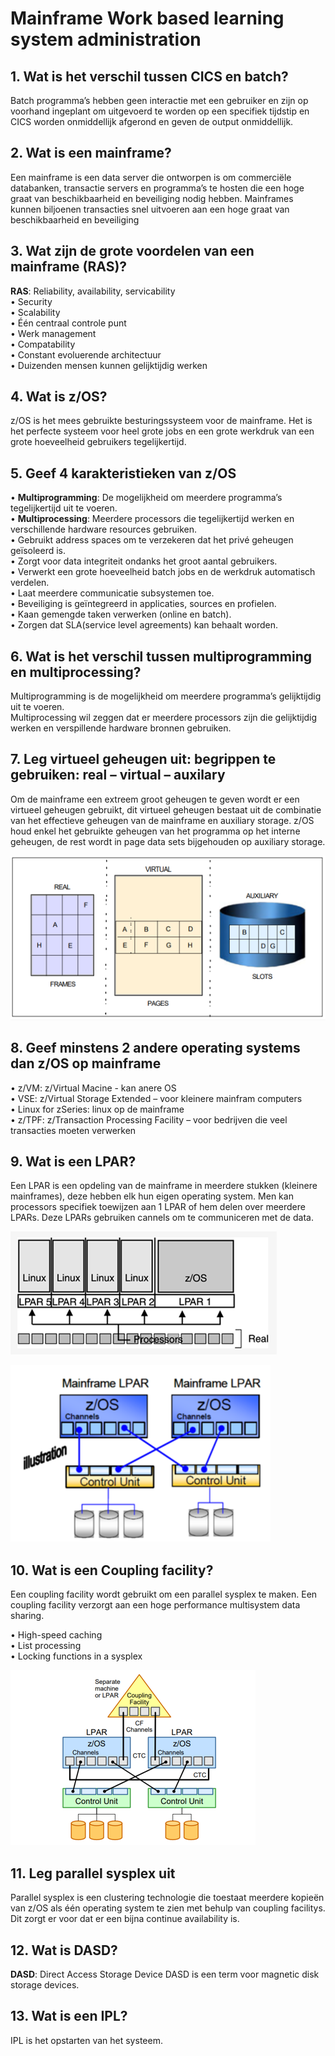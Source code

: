 # Mainframe Work based learning system administration

## 1. Wat is het verschil tussen CICS en batch?

Batch programma’s hebben geen interactie met een gebruiker en zijn op voorhand ingeplant om uitgevoerd te worden op een specifiek tijdstip en CICS worden onmiddellijk afgerond en geven de output onmiddellijk.   

## 2. Wat is een mainframe?

Een mainframe is een data server die ontworpen is om commerciële databanken, transactie servers en programma’s te hosten die een hoge graat van beschikbaarheid en beveiliging nodig hebben. Mainframes kunnen biljoenen transacties snel uitvoeren aan een hoge  graat van beschikbaarheid en beveiliging

## 3. Wat zijn de grote voordelen van een mainframe (RAS)?

**RAS**: Reliability, availability, servicability  
•	Security  
•	Scalability  
•	Één centraal controle punt  
•	Werk management  
•	Compatability  
•	Constant evoluerende architectuur  
•	Duizenden mensen kunnen gelijktijdig werken

## 4. Wat is z/OS?

z/OS is het mees gebruikte besturingssysteem voor de mainframe. Het is het perfecte systeem voor heel grote jobs en een grote werkdruk van een grote hoeveelheid gebruikers tegelijkertijd.

## 5. Geef 4 karakteristieken van z/OS

•	**Multiprogramming**: De mogelijkheid om meerdere programma’s tegelijkertijd uit te voeren.  
•	**Multiprocessing**: Meerdere processors die tegelijkertijd werken en verschillende hardware resources gebruiken.   
•	Gebruikt address spaces om te verzekeren dat het privé geheugen geïsoleerd is.  
•	Zorgt voor data integriteit ondanks het groot aantal gebruikers.   
•	Verwerkt een grote hoeveelheid batch jobs en de werkdruk automatisch verdelen.  
•	Laat meerdere communicatie subsystemen toe.  
•	Beveiliging is geïntegreerd in applicaties, sources en profielen.   
•	Kaan gemengde taken verwerken (online en batch).  
•	Zorgen dat SLA(service level agreements) kan behaalt worden.  

## 6. Wat is het verschil tussen multiprogramming en multiprocessing?

Multiprogramming is de mogelijkheid om meerdere programma’s gelijktijdig uit te voeren.  
Multiprocessing wil zeggen dat er meerdere processors zijn die gelijktijdig werken en verspillende hardware bronnen gebruiken.

## 7. Leg virtueel geheugen uit: begrippen te gebruiken: real – virtual – auxilary

Om de mainframe een extreem groot geheugen te geven wordt er een virtueel geheugen gebruikt, dit virtueel geheugen bestaat uit de combinatie van het effectieve geheugen van de mainframe en auxiliary storage. z/OS houd enkel het gebruikte geheugen van het programma op het interne geheugen, de rest wordt in page data sets bijgehouden op auxiliary storage.   

![VirtualStorageMainframe](/images/VirtualStorageMainframe.png)

## 8. Geef minstens 2 andere operating systems dan z/OS op mainframe

•	z/VM: z/Virtual Macine -  kan anere OS   
•	VSE: z/Virtual Storage Extended – voor kleinere mainfram computers  
•	Linux for zSeries: linux op de mainframe  
•	z/TPF: z/Transaction Processing Facility – voor bedrijven die veel transacties moeten verwerken


## 9. Wat is een LPAR?

Een LPAR is een opdeling van de mainframe in meerdere stukken (kleinere mainframes), deze hebben elk hun eigen operating system. Men kan processors specifiek toewijzen aan 1 LPAR of hem delen over meerdere LPARs. Deze LPARs gebruiken cannels om te communiceren met de data.  

![LPARs](/images/LPARs1.png)  

![channels](/images/LPARs2.png)  



## 10. Wat is een Coupling facility?

Een coupling facility wordt gebruikt om een parallel sysplex te maken. Een coupling facility verzorgt aan een hoge performance multisystem data sharing.  

•	High-speed caching  
•	List processing  
•	Locking functions in a sysplex  

![couplingFacility](/images/couplingFacility.png)   

## 11. Leg parallel sysplex uit

Parallel sysplex is een clustering technologie die toestaat meerdere kopieën van z/OS als één operating system te zien met behulp van coupling facilitys. Dit zorgt er voor dat er een bijna continue availability is.

## 12. Wat is DASD?

**DASD**: Direct Access Storage Device
DASD is een term voor magnetic disk storage devices.


## 13. Wat is een IPL?

IPL is het opstarten van het systeem.

